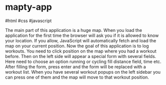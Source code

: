 # mapty-app

#html
#css
#javascript

The main part of this application is a huge map. When you load the application for the first time the browser will ask you if it is allowed to know your location. If you allow, JavaScript will automatically fetch and load the map on your current position. Now the goal of this application is to log workouts. You need to click position on the map where you had a workout before. Then on the left side will appear a special form with several fields. Here need to choose an option running or cycling fill distance field, time etc. After filling the form, press enter and the form will be replaced with a workout list. When you have several workout popups on the left sidebar you can press one of them and the map will move to that workout position. 

